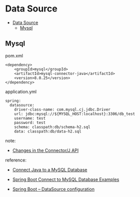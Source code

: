 # Data Source

- [Data Source](#data-source)
  - [Mysql](#mysql)

## Mysql

pom.xml

    <dependency>
        <groupId>mysql</groupId>
        <artifactId>mysql-connector-java</artifactId>
        <version>8.0.25</version>
    </dependency>

application.yml

    spring:
      datasource:
        driver-class-name: com.mysql.cj.jdbc.Driver
        url: jdbc:mysql://${MYSQL_HOST:localhost}:3306/db_test
        username: test
        password: test
        schema: classpath:db/schema-h2.sql
        data: classpath:db/data-h2.sql

note:

- [Changes in the Connector/J API](https://dev.mysql.com/doc/connector-j/8.0/en/connector-j-api-changes.html)

reference:

- [Connect Java to a MySQL Database](https://www.baeldung.com/java-connect-mysql)

- [Spring Boot Connect to MySQL Database Examples](https://www.codejava.net/frameworks/spring-boot/connect-to-mysql-database-examples)

- [Spring Boot – DataSource configuration](https://howtodoinjava.com/spring-boot2/datasource-configuration/)
